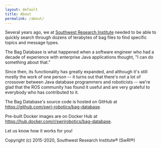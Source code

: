 ```yaml
---
layout: default 
title: About
permalink: /about/
---
```


Several years ago, we at [Southwest Research Institute](https://www.swri.org/technical-divisions/intelligent-systems)
needed to be able to quickly search through dozens of terabytes of bag files to find specific
topics and message types.

The Bag Database is what happened when a software engineer who had a decade of experience with
enterprise Java applications thought, "I can do something about that."

Since then, its functionality has greatly expanded, and although it's still mostly the work of
one person -- it turns out that there's not a lot of crossover between Java database programmers
and roboticists -- we're glad that the ROS community has found it useful and are very grateful
to everybody who has contributed to it.

The Bag Database's source code is hosted on GitHub at https://github.com/swri-robotics/bag-database.

Pre-built Docker images are on Docker Hub at https://hub.docker.com/r/swrirobotics/bag-database.

Let us know how it works for you!

Copyright (c) 2015-2020, Southwest Research Institute® (SwRI®)
